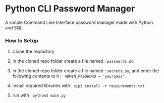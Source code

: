 # Python CLI Password Manager
A simple Command Line Interface password manager made with Python and SQL
### How to Setup

1. Clone the repository
2. In the cloned repo folder create a file named : `passwords.db`
3. In the cloned repo folder create a file named : `secrets.py`, and enter the following contents to it : ` ADMIN_PASSWORD = 'yourpass'`.

                                                  
                                                    
3. install required libraries with ` pip3 install -r requirements.txt`
4. run with ` python3 main.py`
